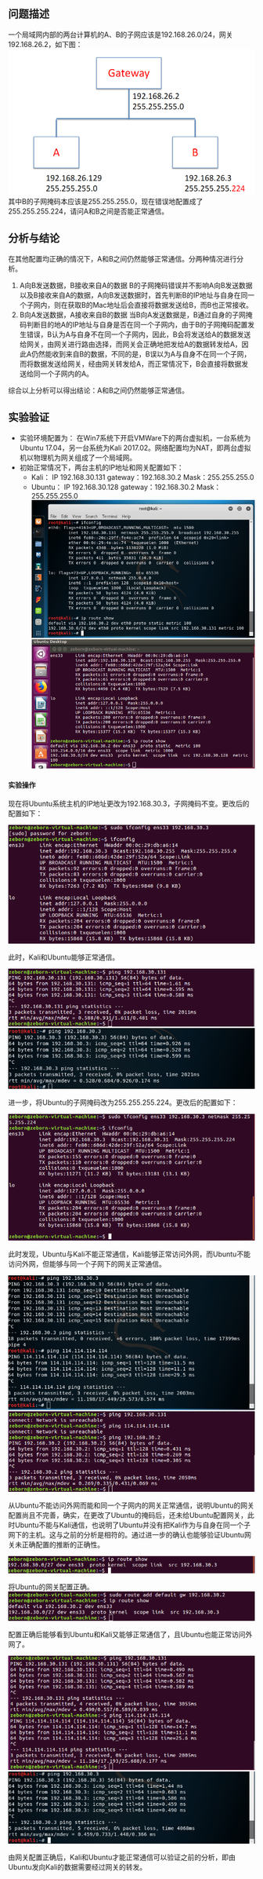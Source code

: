 ## 问题描述
一个局域网内部的两台计算机的A、B的子网应该是192.168.26.0/24，网关192.168.26.2，如下图：
![topo](https://github.com/DBullet/learn-git/blob/test/image001.png) 
其中B的子网掩码本应该是255.255.255.0，现在错误地配置成了255.255.255.224，请问A和B之间是否能正常通信。

## 分析与结论
在其他配置均正确的情况下，A和B之间仍然能够正常通信。分两种情况进行分析。
1. A向B发送数据，B接收来自A的数据
B的子网掩码错误并不影响A向B发送数据以及B接收来自A的数据，A向B发送数据时，首先判断B的IP地址与自身在同一个子网内，则在获取B的Mac地址后会直接将数据发送给B，而B也正常接收。
2. B向A发送数据，A接收来自B的数据
当B向A发送数据是，B通过自身的子网掩码判断目的地A的IP地址与自身是否在同一个子网内，由于B的子网掩码配置发生错误，B认为A与自身不在同一个子网内，因此，B会将发送给A的数据发送给网关，由网关进行路由选择，而网关会正确地把发给A的数据转发给A，因此A仍然能收到来自B的数据，不同的是，B误以为A与自身不在同一个子网，而将数据发送给网关，经由网关转发给A，而正常情况下，B会直接将数据发送给同一个子网内的A。

综合以上分析可以得出结论：A和B之间仍然能够正常通信。
## 实验验证
- 实验环境配置为：
在Win7系统下开启VMWare下的两台虚拟机，一台系统为Ubuntu 17.04，另一台系统为Kali 2017.02。网络配置均为NAT，即两台虚拟机以物理机为网关组成了一个局域网。
- 初始正常情况下，两台主机的IP地址和网关配置如下：
	- Kali： IP 192.168.30.131  gateway：192.168.30.2  Mask：255.255.255.0
	- Ubuntu： IP 192.168.30.128  gateway：192.168.30.2  Mask：255.255.255.0
![03](https://github.com/DBullet/learn-git/blob/test/image003.png)
![05](https://github.com/DBullet/learn-git/blob/test/image005.png)
#### 实验操作
现在将Ubuntu系统主机的IP地址更改为192.168.30.3，子网掩码不变。更改后的配置如下：

![07](https://github.com/DBullet/learn-git/blob/test/image007.png) 

此时，Kali和Ubuntu能够正常通信。

![09](https://github.com/DBullet/learn-git/blob/test/image009.png)
![11](https://github.com/DBullet/learn-git/blob/test/image011.png) 

进一步，将Ubuntu的子网掩码改为255.255.255.224。更改后的配置如下：

![13](https://github.com/DBullet/learn-git/blob/test/image013.png)

此时发现，Ubuntu与Kali不能正常通信，Kali能够正常访问外网，而Ubuntu不能访问外网，但能够与同一个子网下的网关正常通信。

![15](https://github.com/DBullet/learn-git/blob/test/image015.png)
![17](https://github.com/DBullet/learn-git/blob/test/image017.png) 

从Ubuntu不能访问外网而能和同一个子网内的网关正常通信，说明Ubuntu的网关配置尚且不完善，确实，在更改了Ubuntu的掩码后，还未给Ubuntu配置网关，此时Ubuntu不能与Kali通信，也说明了Ubuntu并没有把Kali作为与自身在同一个子网下的主机。这与之前的分析是相符的。通过进一步的确认也能够验证Ubuntu网关未正确配置的推断的正确性。

![19](https://github.com/DBullet/learn-git/blob/test/image019.png)

将Ubuntu的网关配置正确。
![21](https://github.com/DBullet/learn-git/blob/test/image021.png)

配置正确后能够看到Ubuntu和Kali又能够正常通信了，且Ubuntu也能正常访问外网了。

![23](https://github.com/DBullet/learn-git/blob/test/image023.png)
![25](https://github.com/DBullet/learn-git/blob/test/image025.png)

由网关配置正确后，Kali和Ubuntu才能正常通信可以验证之前的分析，即由Ubuntu发向Kali的数据需要经过网关的转发。